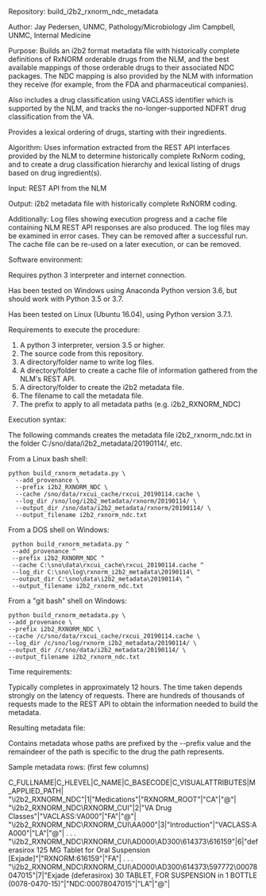Repository:
  build_i2b2_rxnorm_ndc_metadata

Author:
  Jay Pedersen, UNMC, Pathology/Microbiology
  Jim Campbell, UNMC, Internal Medicine

Purpose:
  Builds an i2b2 format metadata file with historically complete definitions
  of RxNORM orderable drugs from the NLM, and the best available mappings
  of those orderable drugs to their associated NDC packages.  The NDC
  mapping is also provided by the NLM with information they receive (for example,
  from the FDA and pharmaceutical companies).

  Also includes a drug classification using VACLASS identifier which is supported
  by the NLM, and tracks the no-longer-supported NDFRT drug classification from the VA.
  
  Provides a lexical ordering of drugs, starting with their ingredients.

Algorithm:
  Uses information extracted from the REST API interfaces provided by the
  NLM to determine historically complete RxNorm coding, and to create a
  drug classification hierarchy and lexical listing of drugs based on
  drug ingredient(s).
  
  Input: REST API from the NLM
  
  Output: i2b2 metadata file with historically complete RxNORM coding.

  Additionally:
          Log files showing execution progress and a cache file containing
          NLM REST API responses are also produced.  The log files may be
          examined in error cases.  They can be removed after a successful run.
          The cache file can be re-used on a later execution, or can be removed.

Software environment:

  Requires python 3 interpreter and internet connection.
  
  Has been tested on Windows using Anaconda Python version 3.6, but should
  work with Python 3.5 or 3.7.
  
  Has been tested on Linux (Ubuntu 16.04), using Python version 3.7.1.

Requirements to execute the procedure:

  1. A python 3 interpreter, version 3.5 or higher.
  2. The source code from this repository.
  3. A directory/folder name to write log files.
  4. A directory/folder to create a cache file of information gathered
     from the NLM's REST API.
  5. A directory/folder to create the i2b2 metadata file.
  6. The filename to call the metadata file.
  7. The prefix to apply to all metadata paths (e.g. i2b2_RXNORM_NDC)
  
Execution syntax:

  The following commands creates the metadata file i2b2_rxnorm_ndc.txt
  in the folder C:/sno/data/i2b2_metadata/20190114/, etc.
  
  From a Linux bash shell:
  ```
  python build_rxnorm_metadata.py \
    --add_provenance \
    --prefix i2b2_RXNORM_NDC \
    --cache /sno/data/rxcui_cache/rxcui_20190114.cache \
    --log_dir /sno/log/i2b2_metadata/rxnorm/20190114/ \
    --output_dir /sno/data/i2b2_metadata/rxnorm/20190114/ \
    --output_filename i2b2_rxnorm_ndc.txt
  ```

  From a DOS shell on Windows:
   ```  
    python build_rxnorm_metadata.py ^
    --add_provenance ^
    --prefix i2b2_RXNORM_NDC ^
    --cache C:\sno\data\rxcui_cache\rxcui_20190114.cache ^
    --log_dir C:\sno\log\rxnorm_i2b2_metadata\20190114\ ^
    --output_dir C:\sno\data\i2b2_metadata\20190114\ ^
    --output_filename i2b2_rxnorm_ndc.txt
   ```
    
  From a "git bash" shell on Windows:

   ```  
   python build_rxnorm_metadata.py \
   --add_provenance \
   --prefix i2b2_RXNORM_NDC \
   --cache /c/sno/data/rxcui_cache/rxcui_20190114.cache \
   --log_dir /c/sno/log/rxnorm_i2b2_metadata/20190114/ \
   --output_dir /c/sno/data/i2b2_metadata/20190114/ \
   --output_filename i2b2_rxnorm_ndc.txt
   ```

Time requirements:

  Typically completes in approximately 12 hours.  The time taken depends strongly on the 
  latency of requests.  There are hundreds of thousands of requests made to the
  REST API to obtain the information needed to build the metadata.

Resulting  metadata file:

  Contains metadata whose paths are prefixed by the --prefix value and the remaindeer
  of the path is specific to the drug the path represents.

Sample metadata rows: (first few columns)

  C_FULLNAME|C_HLEVEL|C_NAME|C_BASECODE|C_VISUALATTRIBUTES|M_APPLIED_PATH|
  "\i2b2_RXNORM_NDC\"|1|"Medications"|"RXNORM_ROOT"|"CA"|"@"|
  "\i2b2_RXNORM_NDC\RXNORM_CUI\"|2|"VA Drug Classes"|"VACLASS:VA000"|"FA"|"@"|
  "\i2b2_RXNORM_NDC\RXNORM_CUI\AA000\"|3|"Introduction"|"VACLASS:AA000"|"LA"|"@"|
  .
  .
  .
  "\i2b2_RXNORM_NDC\RXNORM_CUI\AD000\AD300\614373\616159\"|6|"deferasirox 125 MG Tablet for Oral Suspension [Exjade]"|"RXNORM:616159"|"FA"|
  .
  .
  .
  "\i2b2_RXNORM_NDC\RXNORM_CUI\AD000\AD300\614373\597772\00078047015\"|7|"Exjade (deferasirox) 30 TABLET, FOR SUSPENSION in 1 BOTTLE (0078-0470-15)"|"NDC:00078047015"|"LA"|"@"|

